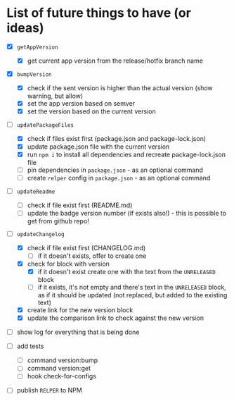 # List of future things to have (or ideas)

- [x] `getAppVersion`

  - [x] get current app version from the release/hotfix branch name

- [x] `bumpVersion`

  - [x] check if the sent version is higher than the actual version (show warning, but allow)
  - [x] set the app version based on semver
  - [x] set the version based on the current version

- [ ] `updatePackageFiles`

  - [x] check if files exist first (package.json and package-lock.json)
  - [x] update package.json file with the current version
  - [x] run `npm i` to install all dependencies and recreate package-lock.json file
  - [ ] pin dependencies in `package.json` - as an optional command
  - [ ] create `relper` config in `package.json` - as an optional command

- [ ] `updateReadme`

  - [ ] check if file exist first (README.md)
  - [ ] update the badge version number (if exists also!) - this is possible to get from github repo!

- [ ] `updateChangelog`

  - [x] check if file exist first (CHANGELOG.md)
    - [ ] if it doesn't exists, offer to create one
  - [x] check for block with version
    - [x] if it doesn't exist create one with the text from the `UNRELEASED` block
    - [ ] if it exists, it's not empty and there's text in the `UNRELEASED` block, as if it should be updated (not replaced, but added to the existing text)
  - [x] create link for the new version block
  - [x] update the comparison link to check against the new version

- [ ] show log for everything that is being done

- [ ] add tests

  - [ ] command version:bump
  - [ ] command version:get
  - [ ] hook check-for-configs

- [ ] publish `RELPER` to NPM
